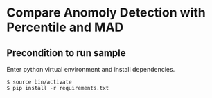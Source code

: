 # Compare Anomoly Detection with Percentile and MAD

## Precondition to run sample
Enter python virtual environment and install dependencies.
```
$ source bin/activate
$ pip install -r requirements.txt
```

